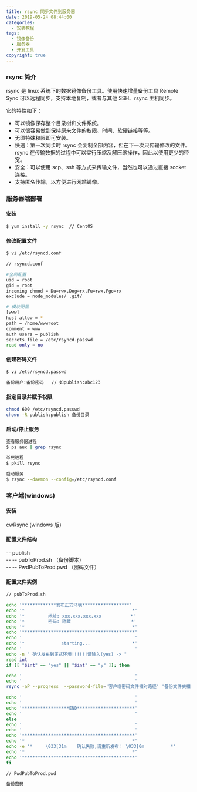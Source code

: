 ```yaml
---
title: rsync 同步文件到服务器
date: 2019-05-24 08:44:00
categories:
  - 安装教程
tags:
  - 镜像备份
  - 服务器
  - 开发工具
copyright: true
---
```


### rsync 简介

rsync 是 linux 系统下的数据镜像备份工具。使用快速增量备份工具 Remote Sync 可以远程同步，支持本地复制，或者与其他 SSH、rsync 主机同步。

它的特性如下：

- 可以镜像保存整个目录树和文件系统。
- 可以很容易做到保持原来文件的权限、时间、软硬链接等等。
- 无须特殊权限即可安装。
- 快速：第一次同步时 rsync 会复制全部内容，但在下一次只传输修改的文件。rsync 在传输数据的过程中可以实行压缩及解压缩操作，因此以使用更少的带宽。
- 安全：可以使用 scp、ssh 等方式来传输文件，当然也可以通过直接 socket 连接。
- 支持匿名传输，以方便进行网站镜像。<!-- more -->

### 服务器端部署

#### 安装

```bash
$ yum install -y rsync  // CentOS
```

#### 修改配置文件

```bash
$ vi /etc/rsyncd.conf

// rsyncd.conf

#全局配置
uid = root
gid = root
incoming chmod = Du=rwx,Dog=rx,Fu=rwx,Fgo=rx
exclude = node_modules/ .git/

# 模块配置
[www]
host allow = *
path = /home/wwwroot
comment = www
auth users = publish
secrets file = /etc/rsyncd.passwd
read only = no
```

#### 创建密码文件

```bash
$ vi /etc/rsyncd.passwd

备份用户:备份密码   // 如publish:abc123
```

#### 指定目录并赋予权限

```bash
chmod 600 /etc/rsyncd.passwd
chown -R publish:publish 备份目录
```

#### 启动/停止服务

```bash
查看服务器进程
$ ps aux | grep rsync

杀死进程
$ pkill rsync

启动服务
$ rsync --daemon --config=/etc/rsyncd.conf
```

### 客户端(windows)

#### 安装

cwRsync (windows 版)

#### 配置文件结构

-- publish  
-- -- pubToProd.sh （备份脚本）  
-- -- PwdPubToProd.pwd （密码文件）

#### 配置文件实例

```bash
// pubToProd.sh

echo '*************发布正式环境******************'
echo '*                                         *'
echo '*         地址: xxx.xxx.xxx.xxx           *'
echo '*         密码: 隐藏                       *'
echo '*                                         *'
echo '*******************************************'
echo '                                           '
echo '*              starting...                *'
echo '                                           '
echo -n " 确认发布到正式环境!!!!!!请输入(yes) -> "
read int
if [[ "$int" == "yes" || "$int" == "y" ]]; then

echo '                                           '
echo '                                           '
rsync -aP --progress  --password-file='客户端密码文件相对路径' '备份文件夹相对路径' '备份用户'@'IP地址'::'模块名'/'模块路径后相对路径'

echo '                                           '
echo '                                           '
echo '******************END**********************'
echo '                                           '
else
echo '                                           '
echo '                                           '
echo '*******************************************'
echo '*                                         *'
echo -e '*     \033[31m    确认失败,请重新发布！ \033[0m          *'
echo '*                                         *'
echo '*******************************************'
fi

// PwdPubToProd.pwd

备份密码
```
